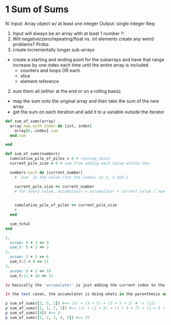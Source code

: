 # 1 Sum of Sums

N:
Input: Array object w/ at least one integer
Output: single integer
Req:
1. Input will always be an array with at least 1 number
?: 
1. Will negative/zero/repeating/float vs. int elements create any weird problems?
Probs:
1. create incrementally longer sub-arrays
  - create a starting and ending point for the subarrays and have that range increase by one index each time until the entire array is included
    - counters and loops OR each
    - slice
    - element reference
2. sum them all (either at the end or on a rolling basis)
  - map the sum onto the original array and then take the sum of the new array
  - get the sum on each iteration and add it to a variable outside the iterator
```ruby
def sum_of_sums(array)
  array.map.with_index do |int, index|
    array[0..index].sum
  end.sum

end

def sum_of_sums(numbers)
  cumulative_pile_of_piles = 0 # running_total
  current_pile_size = 0 # sum from adding each value within the 

  numbers.each do |current_number| 
    # `num` is the value (not the index) so 3, 5 and 2

    current_pile_size += current_number
    # for every value, accumulator = accumulator + current value (`num`)
    

    cumulative_pile_of_piles += current_pile_size
    # 
  end

  sum_total
end

1. 
  accum: 0 + 3 => 3
  sum_t: 0 + 3 => 3
2.
  accum: 3 + 5 => 8
  sum_t:3 + 8 => 11
3.
  accum: 8 + 2 => 10
  sum_t:11 + 10 => 21

So basically the 'accumulator' is just adding the current index to the ones that came before it while the sum_total is adding those 'mini-sums' together.

In the test cases, the accumulator is doing whats in the parenthesis and then those parenthetical sums are being added to the total sum upon each iteration.

p sum_of_sums([3, 5, 2]) #== (3) + (3 + 5) + (3 + 5 + 2) # -> (21)
p sum_of_sums([1, 5, 7, 3]) #== (1) + (1 + 5) + (1 + 5 + 7) + (1 + 5 + 7 + 3) # -> (36)
p sum_of_sums([4]) #== 4
p sum_of_sums([1, 2, 3, 4, 5]) #== 35

```